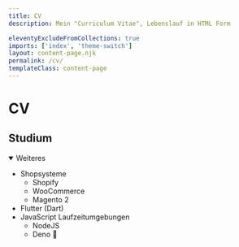 ```yaml
---
title: CV
description: Mein "Curriculum Vitae", Lebenslauf in HTML Form

eleventyExcludeFromCollections: true
imports: ['index', 'theme-switch']
layout: content-page.njk
permalink: /cv/
templateClass: content-page
---
```


# CV

## Studium
<ul></ul>

<details open>
  <summary>Weiteres</summary>
  <p>
    <ul>
      <li>Shopsysteme
        <ul>
          <li>Shopify</li>
          <li>WooCommerce</li>
          <li>Magento 2</li>
        </ul>
      </li>
      <li>Flutter (Dart)</li>
      <li>JavaScript Laufzeitumgebungen
        <ul>
          <li>NodeJS</li>
          <li class="tech-card">Deno 🦕</li>
        </ul>
      </li>
    </ul>
  </p>
</details>
